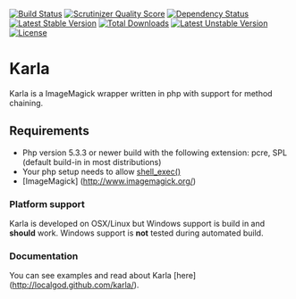[![Build Status](https://secure.travis-ci.org/localgod/karla.png?branch=master)](http://travis-ci.org/localgod/karla)
[![Scrutinizer Quality Score](https://scrutinizer-ci.com/g/localgod/Karla/badges/quality-score.png?s=5f6a3660329986ab8232c8010278f6545a028f4a)](https://scrutinizer-ci.com/g/localgod/Karla/)
[![Dependency Status](https://www.versioneye.com/user/projects/554c76fd5d47f2623100024a/badge.svg?style=flat)](https://www.versioneye.com/user/projects/554c76fd5d47f2623100024a)
[![Latest Stable Version](https://poser.pugx.org/localgod/karla/v/stable)](https://packagist.org/packages/localgod/karla) [![Total Downloads](https://poser.pugx.org/localgod/karla/downloads)](https://packagist.org/packages/localgod/karla) [![Latest Unstable Version](https://poser.pugx.org/localgod/karla/v/unstable)](https://packagist.org/packages/localgod/karla) [![License](https://poser.pugx.org/localgod/karla/license)](https://packagist.org/packages/localgod/karla)
# Karla

Karla is a ImageMagick wrapper written in php with support for method chaining. 

## Requirements

 * Php version 5.3.3 or newer build with the following extension: pcre, SPL (default build-in in most distributions)
 * Your php setup needs to allow [shell_exec()](http://php.net/manual/en/function.shell-exec.php)
 * [ImageMagick] (http://www.imagemagick.org/)
 
### Platform support

Karla is developed on OSX/Linux but Windows support is build in and **should** work. 
Windows support is **not** tested during automated build.

### Documentation

You can see examples and read about Karla [here] (http://localgod.github.com/karla/). 
